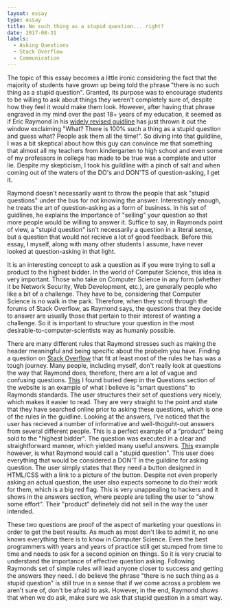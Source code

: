 ```yaml
---
layout: essay
type: essay
title: No such thing as a stupid question... right?
date: 2017-08-31
labels:
  - Asking Questions
  - Stack Overflow
  - Communication
---
```


  The topic of this essay becomes a little ironic considering the fact that the majority of students have grown up being told the phrase "there is no such thing as a stupid question". Granted, its purpose was to encourage students to be willing to ask about things they weren't completely sure of, despite how they feel it would make them look. However, after having that phrase engraved in my mind over the past 18+ years of my education, it seemed as if Eric Raymond in his <a href ="http://www.catb.org/esr/faqs/smart-questions.html">widely revised guidline</a> has just thrown it out the window exclaiming "What? There is 100% such a thing as a stupid question and guess what? People ask them all the time!". So diving into that guildline, I was a bit skeptical about how this guy can convince me that something that almost all my teachers from kindergarten to high school and even some of my professors in college has made to be true was a complete and utter lie. Despite my skepticism, I took his guildline with a pinch of salt and when coming out of the waters of the DO's and DON'TS of question-asking, I get it. 
  
  Raymond doesn't necessarily want to throw the people that ask "stupid questions" under the bus for not knowing the answer. Interestingly enough, he treats the art of question-asking as a form of business. In his set of guidlines, he explains the importance of "selling" your question so that more people would be willing to answer it. Suffice to say, in Raymonds point of view, a "stupid question" isn't necessarily a question in a literal sense, but a question that would not recieve a lot of good feedback. Before this essay, I myself, along with many other students I assume, have never looked at question-asking in that light. 
  
   It is an interesting concept to ask a question as if you were trying to sell a product to the highest bidder. In the world of Computer Science, this idea is very important. Those who take on Computer Science in any form (whether it be Network Security, Web Development, etc.), are generally people who like a bit of a challenge. They have to be, considering that Computer Science is no walk in the park. Therefore, when they scroll through the forums of Stack Overflow, as Raymond says, the questions that they decide to answer are usually those that pertain to their interest of wanting a challenge. So it is important to structure your question in the most desirable-to-computer-scientists way as humanly possible. 
   
   There are many different rules that Raymond stresses such as making the header meaningful and being specific about the probelm you have. Finding a question on <a href="https://stackoverflow.com/questions"> Stack Overflow</a> that fit at least most of the rules he has was a tough journey. Many people, including myself, don't really look at questions the way that Raymond does, therefore, there are a lot of vague and confusing questions. <a href ="https://stackoverflow.com/questions/7229226/should-i-avoid-the-use-of-setpreferredmaximumminimumsize-methods-in-java-swi">This</a> I found buried deep in the Questions section of the website is an example of what I believe is "smart questions" to Raymonds standards. The user structures their set of questions very nicely, which makes it easier to read. They are very straight to the point and state that they have searched online prior to asking these questions, which is one of the rules in the guidline. Looking at the answers, I've noticed that the user has recieved a number of informative and well-thoguht-out answers from several different people. This is a perfect example of a "product" being sold to the "highest bidder". The question was executed in a clear and straightforward manner, which yielded many useful answers. <a href ="https://stackoverflow.com/questions/40464057/i-want-that-below-image-buttons-design-in-html-and-css">This</a> example however, is what Raymond would call a "stupid question". This user does everything that would be considered a DON'T in the guildine for asking question. The user simply states that they need a button designed in HTML/CSS with a link to a picture of the button. Despite not even properly asking an actual question, the user also expects someone to do their work for them, which is a big red flag. This is very unappealing to hackers and it shows in the answers section, where people are telling the user to "show some effort". Their "product" definetely did not sell in the way the user intended.
   
   These two questions are proof of the aspect of marketing your questions in order to get the best results. As much as most don't like to admit it, no one knows everything there is to know in Computer Science. Even the best programmers with years and years of practice still get stumped from time to time and needs to ask for a second opinion on things. So it is very crucial to understand the importance of effective question asking. Following Raymonds set of simple rules will lead anyone closer to success and getting the answers they need. I do believe the phrase "there is no such thing as a stupid question" is still true in a sense that if we come across a problem we aren't sure of, don't be afraid to ask. However, in the end, Raymond shows that when we do ask, make sure we ask that stupid question in a smart way.
